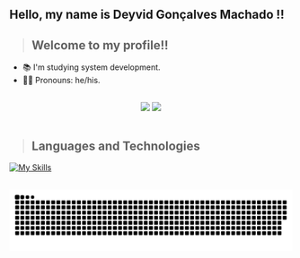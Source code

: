 ## Hello, my name is Deyvid Gonçalves Machado !!

>## Welcome to my profile!!

- 📚 I'm studying system development.
- 💇‍♂️ Pronouns: he/his.

<br>

<div align="center">

<picture>
    <source height="180em" media="(prefers-color-scheme: dark)" srcset="https://github-readme-stats.vercel.app/api?username=Deyvid-G-Machado&show_icons=true&theme=github_dark&include_all_commits=true">
    <img height="180em" src="https://github-readme-stats.vercel.app/api?username=Deyvid-G-Machado&show_icons=true&include_all_commits=true">
</picture>
<picture>
    <source height="180em" media="(prefers-color-scheme: dark)" srcset="https://github-readme-stats.vercel.app/api/top-langs/?username=Deyvid-G-Machado&layout=compact&langs_count=7&theme=github_dark">
    <img height="180em" src="https://github-readme-stats.vercel.app/api/top-langs/?username=Deyvid-G-Machado&layout=compact&langs_count=7">
</picture>
</div>

<br>

>## Languages and Technologies

[![My Skills](https://skillicons.dev/icons?i=html,css,js,java,git,python,vscode,idea,linux)](https://skillicons.dev)

<br>

<picture>
    <source media="(prefers-color-scheme: dark)" srcset="https://raw.githubusercontent.com/Deyvid-G-Machado/Deyvid-G-Machado/output/github-snake-dark.svg">
    <img src="https://raw.githubusercontent.com/Deyvid-G-Machado/Deyvid-G-Machado/output/github-snake.svg">
</picture>
